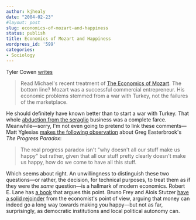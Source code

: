 ```yaml
---
author: kjhealy
date: "2004-02-23"
#layout: post
slug: economics-of-mozart-and-happiness
status: publish
title: Economics of Mozart and Happiness
wordpress_id: '599'
categories:
- Sociology
---
```


Tyler Cowen [writes](http://volokh.com/2004_02_22_volokh_archive.html#107755227239247513)

> Read Michael's recent treatment of [The Economics of Mozart](http://www.2blowhards.com/archives/001314.html#001314). The bottom line? Mozart was a successful commercial entrepreneur. His economic problems stemmed from a war with Turkey, not the failures of the marketplace.

He should definitely have known better than to start a war with Turkey. That whole [abduction from the seraglio](http://www.texnet.net/scarpia/Abd.html) business was a complete farce. Meanwhile—sorry, I'm not even going to pretend to link these comments—Matt Yglesias [makes the following observation](http://www.matthewyglesias.com/archives/002635.html#002635) about Greg Easterbrook's *The Progress Paradox*:

> The real progress paradox isn't "why doesn't all our stuff make us happy" but rather, given that all our stuff pretty clearly doesn't make us happy, how do we come to have all this stuff.

Which seems about right. An unwillingness to distinguish these two questions—or rather, the decision, for technical purposes, to treat them as if they were the *same* question—is a hallmark of modern economics. Robert E. Lane has [a book](http://www.amazon.com/exec/obidos/ASIN/0300091060/ref=nosim/) that argues this point. Bruno Frey and Alois Stutzer [have a solid rejoinder](http://www.amazon.com/exec/obidos/ASIN/0691069980/ref=nosim/) from the economist's point of view, arguing that money can indeed go a long way towards making you happy—but not as far, surprisingly, as democratic institutions and local political autonomy can.
